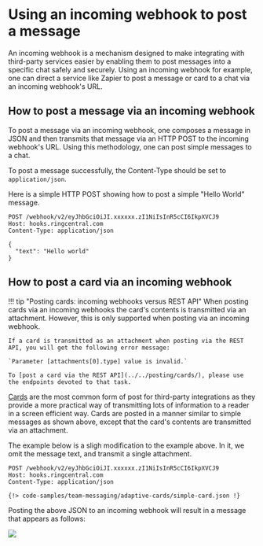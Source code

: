 # Using an incoming webhook to post a message

An incoming webhook is a mechanism designed to make integrating with third-party services easier by enabling them to post messages into a specific chat safely and securely. Using an incoming webhook for example, one can direct a service like Zapier to post a message or card to a chat via an incoming webhook's URL. 

## How to post a message via an incoming webhook

To post a message via an incoming webhook, one composes a message in JSON and then transmits that message via an HTTP POST to the incoming webhook's URL. Using this methodology, one can post simple messages to a chat.

To post a message successfully, the Content-Type should be set to `application/json`.

Here is a simple HTTP POST showing how to post a simple "Hello World" message. 

```http
POST /webhook/v2/eyJhbGciOiJI.xxxxxx.zI1NiIsInR5cCI6IkpXVCJ9
Host: hooks.ringcentral.com
Content-Type: application/json

{
  "text": "Hello world"
}
```

## How to post a card via an incoming webhook

!!! tip "Posting cards: incoming webhooks versus REST API"
    When posting cards via an incoming webhooks the card's contents is transmitted via an attachment. However, this is only supported when posting via an incoming webhook. 
	
	If a card is transmitted as an attachment when posting via the REST API, you will get the following error message: 
	
	`Parameter [attachments[0].type] value is invalid.`
	
	To [post a card via the REST API](../../posting/cards/), please use the endpoints devoted to that task.

[Cards](../../adaptive-cards/) are the most common form of post for third-party integrations as they provide a more practical way of transmitting lots of information to a reader in a screen efficient way. Cards are posted in a manner similar to simple messages as shown above, except that the card's contents are transmitted via an attachment. 

The example below is a sligh modification to the example above. In it, we omit the message text, and transmit a single attachment. 

```http
POST /webhook/v2/eyJhbGciOiJI.xxxxxx.zI1NiIsInR5cCI6IkpXVCJ9
Host: hooks.ringcentral.com
Content-Type: application/json

{!> code-samples/team-messaging/adaptive-cards/simple-card.json !}
```

Posting the above JSON to an incoming webhook will result in a message that appears as follows:

<img src="../../incoming-webhooks/sample-adaptive-card.png" class="img-fluid" style="max-width: 600px">

